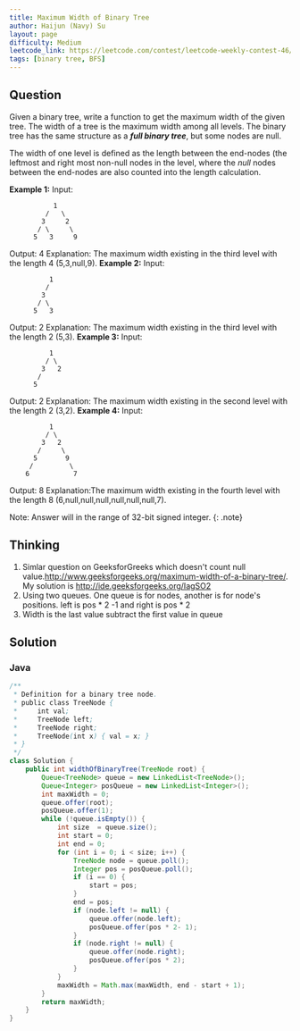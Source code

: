 ```yaml
---
title: Maximum Width of Binary Tree
author: Haijun (Navy) Su
layout: page
difficulty: Medium
leetcode_link: https://leetcode.com/contest/leetcode-weekly-contest-46/problems/maximum-width-of-binary-tree/
tags: [binary tree, BFS]
---
```

## Question
Given a binary tree, write a function to get the maximum width of the given tree. The width of a tree is the maximum width among all levels. The binary tree has the same structure as a ***full binary tree***, but some nodes are null.

The width of one level is defined as the length between the end-nodes (the leftmost and right most non-null nodes in the level, where the *null* nodes between the end-nodes are also counted into the length calculation.

**Example 1:**
Input:
~~~
           1
         /   \
        3     2
       / \     \
      5   3     9
~~~
Output: 4
Explanation: The maximum width existing in the third level with the length 4 (5,3,null,9).
**Example 2:**
Input:
~~~
          1
         /
        3
       / \
      5   3
~~~
Output: 2
Explanation: The maximum width existing in the third level with the length 2 (5,3).
**Example 3:**
Input:
~~~
          1
         / \
        3   2
       /
      5
~~~
Output: 2
Explanation: The maximum width existing in the second level with the length 2 (3,2).
**Example 4:**
Input:
~~~
          1
         / \
        3   2
       /     \
      5       9
     /         \
    6           7
~~~
Output: 8
Explanation:The maximum width existing in the fourth level with the length 8 (6,null,null,null,null,null,null,7).


<i class="fa fa-info-circle" aria-hidden="true"></i>Note: Answer will in the range of 32-bit signed integer.
{: .note}

## Thinking
1. Simlar question on GeeksforGreeks which doesn't count null value.<http://www.geeksforgeeks.org/maximum-width-of-a-binary-tree/>. My solution is <http://ide.geeksforgeeks.org/IagSO2>
2. Using two queues. One queue is for nodes, another is for node's positions. left is pos * 2 -1 and right is pos * 2
3. Width is the last value subtract the first value in queue

## Solution
### Java
~~~ java
/**
 * Definition for a binary tree node.
 * public class TreeNode {
 *     int val;
 *     TreeNode left;
 *     TreeNode right;
 *     TreeNode(int x) { val = x; }
 * }
 */
class Solution {
    public int widthOfBinaryTree(TreeNode root) {
        Queue<TreeNode> queue = new LinkedList<TreeNode>();
        Queue<Integer> posQueue = new LinkedList<Integer>();
        int maxWidth = 0;
        queue.offer(root);
        posQueue.offer(1);
        while (!queue.isEmpty()) {
            int size  = queue.size();
            int start = 0;
            int end = 0;
            for (int i = 0; i < size; i++) {
                TreeNode node = queue.poll();
                Integer pos = posQueue.poll();
                if (i == 0) {
                    start = pos;
                }
                end = pos;
                if (node.left != null) {
                    queue.offer(node.left);
                    posQueue.offer(pos * 2- 1);
                } 
                if (node.right != null) {
                    queue.offer(node.right);
                    posQueue.offer(pos * 2);
                }
            }
            maxWidth = Math.max(maxWidth, end - start + 1);
        }
        return maxWidth;
    }
}
~~~
